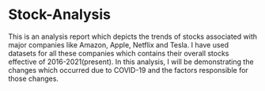 # Stock-Analysis

This is an analysis report which depicts the trends of stocks associated with major companies like Amazon, Apple, Netflix and Tesla. I have used datasets for all these companies which contains their overall stocks effective of 2016-2021(present). In this analysis, I will be demonstrating the changes which occurred due to COVID-19 and the factors responsible for those changes.

